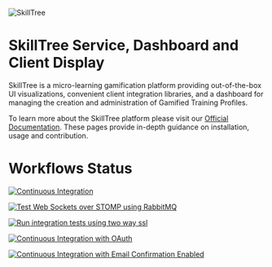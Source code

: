 ![SkillTree](skilltree_logo.png)

# SkillTree Service, Dashboard and Client Display
SkillTree is a micro-learning gamification platform providing out-of-the-box UI visualizations, convenient client integration libraries, and a dashboard for managing the creation and administration of Gamified Training Profiles.  

To learn more about the SkillTree platform please visit our [Official Documentation](https://code.nsa.gov/skills-docs/). 
These pages provide in-depth guidance on installation, usage and contribution.    


# Workflows Status
[![Continuous Integration](https://github.com/NationalSecurityAgency/skills-service/actions/workflows/build-and-test.yml/badge.svg)](https://github.com/NationalSecurityAgency/skills-service/actions/workflows/build-and-test.yml)

[![Test Web Sockets over STOMP using RabbitMQ](https://github.com/NationalSecurityAgency/skills-service/actions/workflows/build-and-test-rabbitmq.yml/badge.svg)](https://github.com/NationalSecurityAgency/skills-service/actions/workflows/build-and-test-rabbitmq.yml)

[![Run integration tests using two way ssl](https://github.com/NationalSecurityAgency/skills-service/actions/workflows/build-and-test-ssl.yml/badge.svg)](https://github.com/NationalSecurityAgency/skills-service/actions/workflows/build-and-test-ssl.yml)

[![Continuous Integration with OAuth](https://github.com/NationalSecurityAgency/skills-service/actions/workflows/build-and-test-oauth.yml/badge.svg)](https://github.com/NationalSecurityAgency/skills-service/actions/workflows/build-and-test-oauth.yml)

[![Continuous Integration with Email Confirmation Enabled](https://github.com/NationalSecurityAgency/skills-service/actions/workflows/build-and-test-email-confirmation.yml/badge.svg)](https://github.com/NationalSecurityAgency/skills-service/actions/workflows/build-and-test-email-confirmation.yml)

